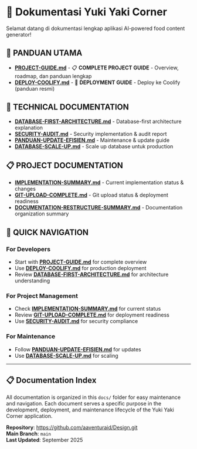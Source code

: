 # 📖 Dokumentasi Yuki Yaki Corner

Selamat datang di dokumentasi lengkap aplikasi AI-powered food content generator!

## 🎯 **PANDUAN UTAMA**

- **[PROJECT-GUIDE.md](./PROJECT-GUIDE.md)** - 📋 **COMPLETE PROJECT GUIDE** - Overview, roadmap, dan panduan lengkap
- **[DEPLOY-COOLIFY.md](./DEPLOY-COOLIFY.md)** - 🚀 **DEPLOYMENT GUIDE** - Deploy ke Coolify (panduan resmi)

## 🔧 **TECHNICAL DOCUMENTATION**

- **[DATABASE-FIRST-ARCHITECTURE.md](./DATABASE-FIRST-ARCHITECTURE.md)** - Database-first architecture explanation
- **[SECURITY-AUDIT.md](./SECURITY-AUDIT.md)** - Security implementation & audit report
- **[PANDUAN-UPDATE-EFISIEN.md](./PANDUAN-UPDATE-EFISIEN.md)** - Maintenance & update guide
- **[DATABASE-SCALE-UP.md](./DATABASE-SCALE-UP.md)** - Scale up database untuk production

## 📋 **PROJECT DOCUMENTATION**

- **[IMPLEMENTATION-SUMMARY.md](./IMPLEMENTATION-SUMMARY.md)** - Current implementation status & changes
- **[GIT-UPLOAD-COMPLETE.md](./GIT-UPLOAD-COMPLETE.md)** - Git upload status & deployment readiness
- **[DOCUMENTATION-RESTRUCTURE-SUMMARY.md](./DOCUMENTATION-RESTRUCTURE-SUMMARY.md)** - Documentation organization summary

## 🚀 **QUICK NAVIGATION**

### For Developers

- Start with **[PROJECT-GUIDE.md](./PROJECT-GUIDE.md)** for complete overview
- Use **[DEPLOY-COOLIFY.md](./DEPLOY-COOLIFY.md)** for production deployment
- Review **[DATABASE-FIRST-ARCHITECTURE.md](./DATABASE-FIRST-ARCHITECTURE.md)** for architecture understanding

### For Project Management

- Check **[IMPLEMENTATION-SUMMARY.md](./IMPLEMENTATION-SUMMARY.md)** for current status
- Review **[GIT-UPLOAD-COMPLETE.md](./GIT-UPLOAD-COMPLETE.md)** for deployment readiness
- Use **[SECURITY-AUDIT.md](./SECURITY-AUDIT.md)** for security compliance

### For Maintenance

- Follow **[PANDUAN-UPDATE-EFISIEN.md](./PANDUAN-UPDATE-EFISIEN.md)** for updates
- Use **[DATABASE-SCALE-UP.md](./DATABASE-SCALE-UP.md)** for scaling

---

## 📋 Documentation Index

All documentation is organized in this `docs/` folder for easy maintenance and navigation. Each document serves a specific purpose in the development, deployment, and maintenance lifecycle of the Yuki Yaki Corner application.

**Repository**: https://github.com/aaventuraid/Design.git  
**Main Branch**: `main`  
**Last Updated**: September 2025
